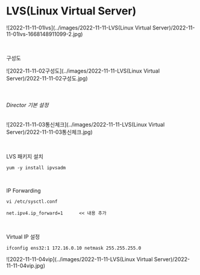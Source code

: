 # LVS(Linux Virtual Server)

![2022-11-11-01lvs](../images/2022-11-11-LVS(Linux Virtual Server)/2022-11-11-01lvs-1668148911099-2.jpg)

<br>

구성도

![2022-11-11-02구성도](../images/2022-11-11-LVS(Linux Virtual Server)/2022-11-11-02구성도.jpg)

<br>

###### Director 기본 설정

![2022-11-11-03통신체크](../images/2022-11-11-LVS(Linux Virtual Server)/2022-11-11-03통신체크.jpg)

<br>

LVS 패키지 설치

```
yum -y install ipvsadm
```

<br>

IP Forwarding

```
vi /etc/sysctl.conf

net.ipv4.ip_forward=1      << 내용 추가
```

<br>

Virtual IP 설정

```
ifconfig ens32:1 172.16.0.10 netmask 255.255.255.0
```

![2022-11-11-04vip](../images/2022-11-11-LVS(Linux Virtual Server)/2022-11-11-04vip.jpg)

<br>